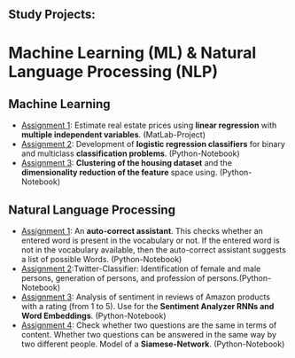 ## Study Projects: 
# Machine Learning (ML) &amp; Natural Language Processing (NLP)


## Machine Learning
* [Assignment 1](/MachineLearning/ML_Assignment_1/): Estimate real estate prices using **linear regression** with **multiple independent variables**. (MatLab-Project)
* [Assignment 2](/MachineLearning/ML_Assignment_2/): Development of **logistic regression classifiers** for binary and multiclass **classification problems**. (Python-Notebook)
* [Assignment 3](/MachineLearning/ML_Assignment_3/): **Clustering of the housing dataset** and the **dimensionality reduction of the feature** space using. (Python-Notebook)

## Natural Language Processing
* [Assignment 1](/NaturalLanguageProcessing/NLP_Assignment_1/): An **auto-correct assistant**. This checks whether an entered word is present in the vocabulary or not. If the entered word is not in the vocabulary available, then the auto-correct assistant suggests a list of possible Words. (Python-Notebook)
* [Assignment 2](/NaturalLanguageProcessing/NLP_Assignment_2/):Twitter-Classifier: Identification of female and male persons, generation of persons, and profession of persons.(Python-Notebook)
* [Assignment 3](/NaturalLanguageProcessing/NLP_Assignment_3/): Analysis of sentiment in reviews of Amazon products with a rating (from 1 to 5). Use for the **Sentiment Analyzer RNNs and Word Embeddings**. (Python-Notebook)
* [Assignment 4](/NaturalLanguageProcessing/NLP_Assignment_4/): Check whether two questions are the same in terms of content. Whether two questions can be answered in the same way by two different people. Model of a **Siamese-Network**. (Python-Notebook)
